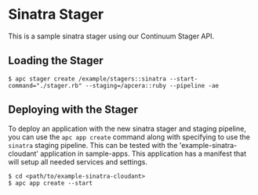 # Sinatra Stager

This is a sample sinatra stager using our Continuum Stager API.

## Loading the Stager

```console
$ apc stager create /example/stagers::sinatra --start-command="./stager.rb" --staging=/apcera::ruby --pipeline -ae
```

## Deploying with the Stager

To deploy an application with the new sinatra stager and staging pipeline, you can use the
`apc app create` command along with specifying to use the `sinatra` staging
pipeline. This can be tested with the 'example-sinatra-cloudant' application in sample-apps.
This application has a manifest that will setup all needed services and settings.

```console
$ cd <path/to/example-sinatra-cloudant>
$ apc app create --start
```
